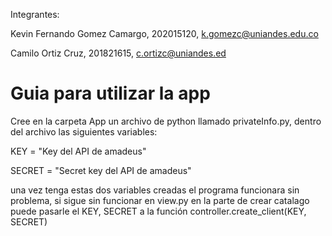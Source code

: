 Integrantes:

Kevin Fernando Gomez Camargo, 202015120, k.gomezc@uniandes.edu.co

Camilo Ortiz Cruz, 201821615, c.ortizc@uniandes.ed


# Guia para utilizar la app #

Cree en la carpeta App un archivo de python llamado privateInfo.py, dentro del archivo las siguientes variables:

KEY = "Key del API de amadeus"

SECRET = "Secret key del API de amadeus"

una vez tenga estas dos variables creadas el programa funcionara sin problema, si sigue sin funcionar en view.py en la parte de crear catalago puede pasarle el KEY, SECRET a la función controller.create_client(KEY, SECRET)
